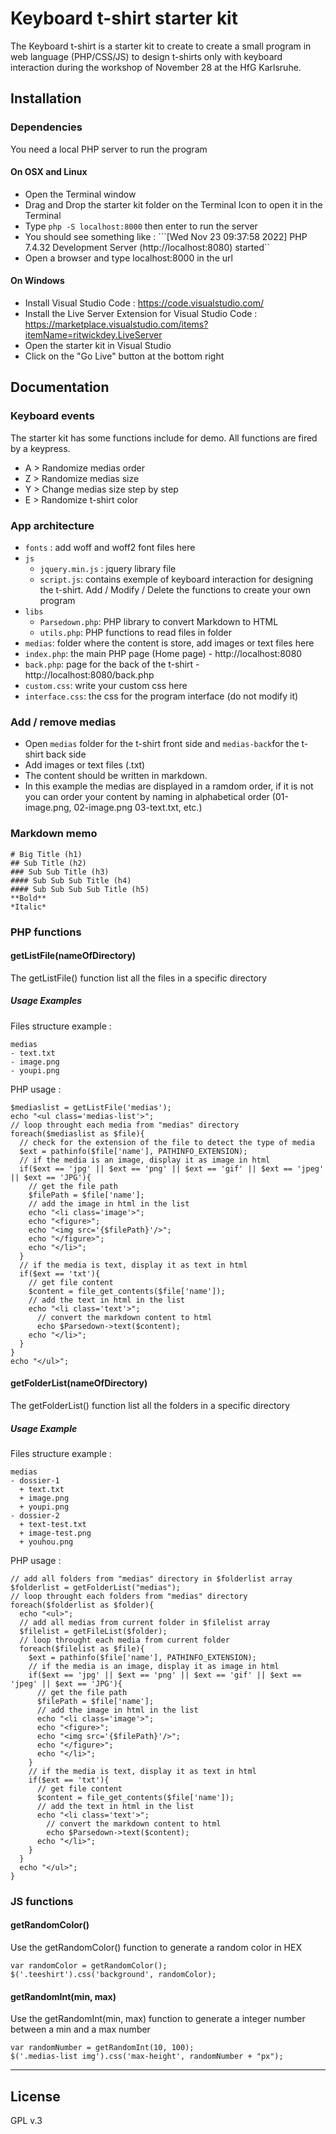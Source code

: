 # Keyboard t-shirt starter kit
The Keyboard t-shirt is a starter kit to create to create a small program in web language (PHP/CSS/JS) to design t-shirts only with keyboard interaction during the workshop of November 28 at the HfG Karlsruhe.

## Installation

### Dependencies
You need a local PHP server to run the program

#### On OSX and Linux
- Open the Terminal window 
- Drag and Drop the starter kit folder on the Terminal Icon to open it in the Terminal
- Type ```php -S localhost:8000``` then enter to run the server
- You should see something like : ```[Wed Nov 23 09:37:58 2022] PHP 7.4.32 Development Server (http://localhost:8080) started``
- Open a browser and type localhost:8000 in the url 

#### On Windows
- Install Visual Studio Code : https://code.visualstudio.com/
- Install the Live Server Extension for Visual Studio Code : https://marketplace.visualstudio.com/items?itemName=ritwickdey.LiveServer
- Open the starter kit in Visual Studio
- Click on the "Go Live" button at the bottom right


## Documentation

### Keyboard events
The starter kit has some functions include for demo. 
All functions are fired by a keypress. 
- A > Randomize medias order
- Z > Randomize medias size 
- Y > Change medias size step by step
- E > Randomize t-shirt color


### App architecture
- ```fonts``` : add woff and woff2 font files here 
- ```js```
  + ```jquery.min.js``` : jquery library file 
  + ```script.js```: contains exemple of keyboard interaction for designing the t-shirt. Add / Modify / Delete the functions to create your own program
- ```libs```
  + ```Parsedown.php```: PHP library to convert Markdown to HTML
  + ```utils.php```: PHP functions to read files in folder
- ```medias```: folder where the content is store, add images or text files here 
- ```index.php```: the main PHP page (Home page) - http://localhost:8080
- ```back.php```: page for the back of the t-shirt - http://localhost:8080/back.php
- ```custom.css```: write your custom css here
- ```interface.css```: the css for the program interface (do not modify it)



### Add / remove medias
- Open ```medias``` folder for the t-shirt front side and ```medias-back```for the t-shirt back side
- Add images or text files (.txt)
- The content should be written in markdown. 
- In this example the medias are displayed in a ramdom order, if it is not you can order your content by naming in alphabetical order (01-image.png, 02-image.png 03-text.txt, etc.)


### Markdown memo
```# Big Title (h1)```  
```## Sub Title (h2)```  
```### Sub Sub Title (h3)```  
```#### Sub Sub Sub Title (h4)```  
```#### Sub Sub Sub Sub Title (h5)```  
```**Bold**```  
```*Italic*```

### PHP functions 

#### getListFile(nameOfDirectory)
The getListFile() function list all the files in a specific directory 

##### Usage Examples 
Files structure example :
```
medias
- text.txt
- image.png
- youpi.png
```

PHP usage : 
```
$mediaslist = getListFile('medias');
echo "<ul class='medias-list'>";
// loop throught each media from "medias" directory
foreach($mediaslist as $file){
  // check for the extension of the file to detect the type of media
  $ext = pathinfo($file['name'], PATHINFO_EXTENSION);
  // if the media is an image, display it as image in html
  if($ext == 'jpg' || $ext == 'png' || $ext == 'gif' || $ext == 'jpeg' || $ext == 'JPG'){
    // get the file path
    $filePath = $file['name'];
    // add the image in html in the list
    echo "<li class='image'>";
    echo "<figure>";
    echo "<img src='{$filePath}'/>";
    echo "</figure>";
    echo "</li>";
  }
  // if the media is text, display it as text in html
  if($ext == 'txt'){
    // get file content 
    $content = file_get_contents($file['name']);
    // add the text in html in the list
    echo "<li class='text'>";
      // convert the markdown content to html
      echo $Parsedown->text($content);
    echo "</li>";
  }
}
echo "</ul>";
```

#### getFolderList(nameOfDirectory)
The getFolderList() function list all the folders in a specific directory 

##### Usage Example
Files structure example :
```
medias
- dossier-1
  + text.txt
  + image.png
  + youpi.png
- dossier-2
  + text-test.txt
  + image-test.png
  + youhou.png
```

PHP usage :
```
// add all folders from "medias" directory in $folderlist array
$folderlist = getFolderList("medias");
// loop throught each folders from "medias" directory
foreach($folderlist as $folder){
  echo "<ul>";
  // add all medias from current folder in $filelist array
  $filelist = getFileList($folder);
  // loop throught each media from current folder
  foreach($filelist as $file){
    $ext = pathinfo($file['name'], PATHINFO_EXTENSION);
    // if the media is an image, display it as image in html
    if($ext == 'jpg' || $ext == 'png' || $ext == 'gif' || $ext == 'jpeg' || $ext == 'JPG'){
      // get the file path
      $filePath = $file['name'];
      // add the image in html in the list
      echo "<li class='image'>";
      echo "<figure>";
      echo "<img src='{$filePath}'/>";
      echo "</figure>";
      echo "</li>";
    }
    // if the media is text, display it as text in html
    if($ext == 'txt'){
      // get file content 
      $content = file_get_contents($file['name']);
      // add the text in html in the list
      echo "<li class='text'>";
        // convert the markdown content to html
        echo $Parsedown->text($content);
      echo "</li>";
    }
  }
  echo "</ul>";
}
```

### JS functions 

#### getRandomColor()
Use the getRandomColor() function to generate a random color in HEX
```
var randomColor = getRandomColor();
$('.teeshirt').css('background', randomColor);
```

#### getRandomInt(min, max)
Use the getRandomInt(min, max) function to generate a integer number between a min and a max number
```
var randomNumber = getRandomInt(10, 100);
$('.medias-list img').css('max-height', randomNumber + "px");
```

---

## License 
GPL v.3









